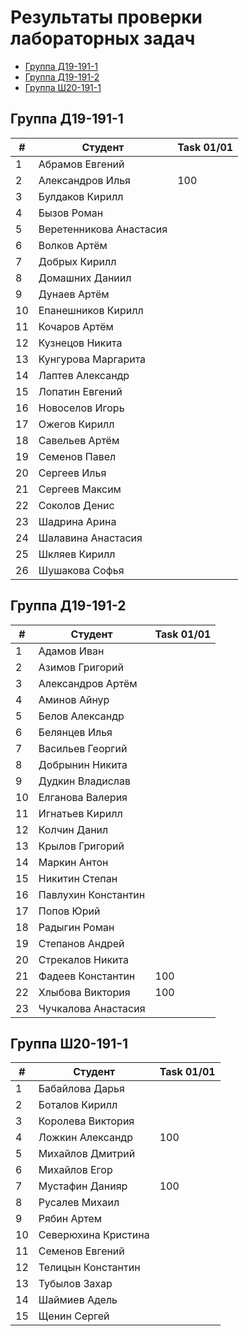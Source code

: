 # Результаты проверки лабораторных задач

<!--TOC-->
  - [Группа Д19-191-1](#-19-191-1)
  - [Группа Д19-191-2](#-19-191-2)
  - [Группа Ш20-191-1](#-20-191-1)
<!--/TOC-->

## Группа Д19-191-1
|#|Студент| Task 01/01 |
|----|--|--|
|1|Абрамов Евгений||
|2|Александров Илья|100|
|3|Булдаков Кирилл|
|4|Бызов Роман|
|5|Веретенникова Анастасия|
|6|Волков Артём|
|7|Добрых Кирилл|
|8|Домашних Даниил|
|9|Дунаев Артём|
|10|Епанешников Кирилл|
|11|Кочаров Артём|
|12|Кузнецов Никита|
|13|Кунгурова Маргарита|
|14|Лаптев Александр|
|15|Лопатин Евгений|
|16|Новоселов Игорь|
|17|Ожегов Кирилл|
|18|Савельев Артём|
|19|Семенов Павел|
|20|Сергеев Илья|
|21|Сергеев Максим|
|22|Соколов Денис|
|23|Шадрина Арина|
|24|Шалавина Анастасия|
|25|Шкляев Кирилл|
|26|Шушакова Софья|

## Группа Д19-191-2
|#|Студент| Task 01/01 |
|----|--|--|
|1|Адамов Иван|
|2|Азимов Григорий|
|3|Александров Артём|
|4|Аминов Айнур|
|5|Белов Александр|
|6|Белянцев Илья|
|7|Васильев Георгий|
|8|Добрынин Никита|
|9|Дудкин Владислав|
|10|Елганова Валерия|
|11|Игнатьев Кирилл|
|12|Колчин Данил|
|13|Крылов Григорий|
|14|Маркин Антон|
|15|Никитин Степан|
|16|Павлухин Константин|
|17|Попов Юрий|
|18|Радыгин Роман|
|19|Степанов Андрей|
|20|Стрекалов Никита|
|21|Фадеев Константин|100|
|22|Хлыбова Виктория|100|
|23|Чучкалова Анастасия|

## Группа Ш20-191-1
|#|Студент| Task 01/01 |
|----|--|--|
|1|Бабайлова Дарья|
|2|Боталов Кирилл|
|3|Королева Виктория|
|4|Ложкин Александр|100|
|5|Михайлов Дмитрий|
|6|Михайлов Егор|
|7|Мустафин Данияр|100|
|8|Русалев Михаил|
|9|Рябин Артем|
|10|Северюхина Кристина|
|11|Семенов Евгений|
|12|Телицын Константин|
|13|Тубылов Захар|
|14|Шаймиев Адель|
|15|Щенин Сергей|
